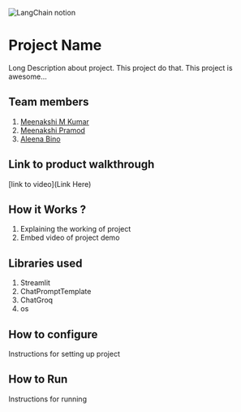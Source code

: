 

![LangChain notion](https://github.com/TH-Activities/saturday-hack-night-template/assets/117498997/af58a18d-932c-4ee7-870b-20820cfa3f3f)




# Project Name
Long Description about project. This project do that. This project is awesome...
## Team members
1. [Meenakshi M Kumar](https://github.com/Meenakshimkumar)
2. [Meenakshi Pramod](https://github.com/MeenakshiPramod)
3. [Aleena Bino](https://github.com/aleena24bino)
## Link to product walkthrough
[link to video](Link Here)
## How it Works ?
1. Explaining the working of project
2. Embed video of project demo
## Libraries used
1. Streamlit
2. ChatPromptTemplate
3. ChatGroq
4. os
## How to configure
Instructions for setting up project
## How to Run
Instructions for running

